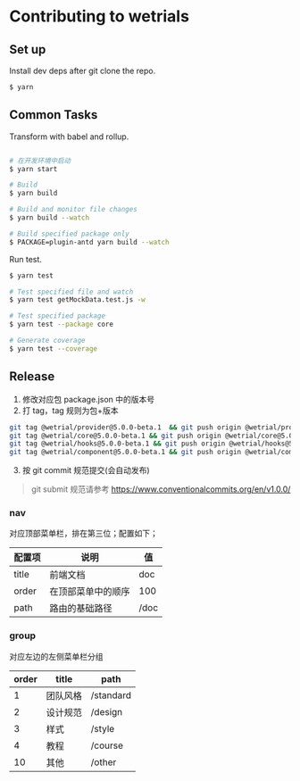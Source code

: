 # Contributing to wetrials

## Set up

Install dev deps after git clone the repo.

```bash
$ yarn
```

## Common Tasks

Transform with babel and rollup.

```bash

# 在开发环境中启动
$ yarn start

# Build
$ yarn build

# Build and monitor file changes
$ yarn build --watch

# Build specified package only
$ PACKAGE=plugin-antd yarn build --watch
```

Run test.

```bash
$ yarn test

# Test specified file and watch
$ yarn test getMockData.test.js -w

# Test specified package
$ yarn test --package core

# Generate coverage
$ yarn test --coverage
```

## Release

1. 修改对应包 package.json 中的版本号
2. 打 tag，tag 规则为包+版本

```bash
git tag @wetrial/provider@5.0.0-beta.1  && git push origin @wetrial/provider@5.0.0-beta.1
git tag @wetrial/core@5.0.0-beta.1 && git push origin @wetrial/core@5.0.0-beta.1
git tag @wetrial/hooks@5.0.0-beta.1 && git push origin @wetrial/hooks@5.0.0-beta.1
git tag @wetrial/component@5.0.0-beta.1 && git push origin @wetrial/component@5.0.0-beta.1
```

3. 按 git commit 规范提交(会自动发布)

> git submit 规范请参考 https://www.conventionalcommits.org/en/v1.0.0/

### nav

对应顶部菜单栏，排在第三位；配置如下；

| 配置项 | 说明               | 值   |
| ------ | ------------------ | ---- |
| title  | 前端文档           | doc  |
| order  | 在顶部菜单中的顺序 | 100  |
| path   | 路由的基础路径     | /doc |

### group

对应左边的左侧菜单栏分组

| order | title    | path      |
| ----- | -------- | --------- |
| 1     | 团队风格 | /standard |
| 2     | 设计规范 | /design   |
| 3     | 样式     | /style    |
| 4     | 教程     | /course   |
| 10    | 其他     | /other    |
